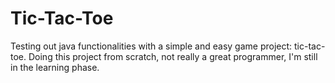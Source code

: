 # Tic-Tac-Toe

Testing out java functionalities with a simple and easy game project: tic-tac-toe.
Doing this project from scratch, not really a great programmer, I'm still in the learning phase.
